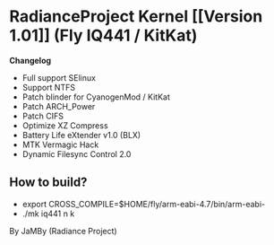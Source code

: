 RadianceProject Kernel [[Version 1.01]] (Fly IQ441 / KitKat)
===========

**Changelog**
- Full support SElinux
- Support NTFS
- Patch blinder for CyanogenMod / KitKat
- Patch ARCH_Power
- Patch CIFS
- Optimize XZ Compress
- Battery Life eXtender v1.0 (BLX)
- MTK Vermagic Hack
- Dynamic Filesync Control 2.0

**How to build?**
-----------------------------------------
- export CROSS_COMPILE=$HOME/fly/arm-eabi-4.7/bin/arm-eabi-
- ./mk iq441 n k






By JaMBy (Radiance Project)


